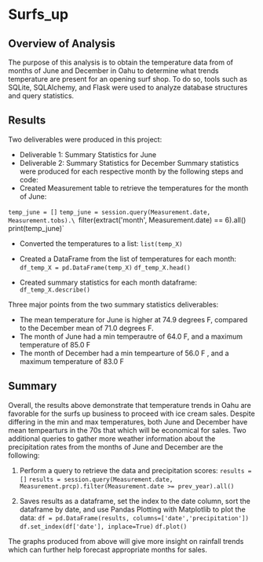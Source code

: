 # Surfs_up
## Overview of Analysis

The purpose of this analysis is to obtain the temperature data from of months of June and December in Oahu to determine what trends temperature are present for an opening surf shop. To do so, tools such as SQLite, SQLAlchemy, and Flask were used to analyze database structures and query statistics. 

## Results 

Two deliverables were produced in this project: 
- Deliverable 1: Summary Statistics for June
- Deliverable 2: Summary Statistics for December
Summary statistics were produced for each respective month by the following steps and code: 
- Created Measurement table to retrieve the temperatures for the month of June:

`temp_june = []`
`temp_june = session.query(Measurement.date, Measurement.tobs).\
`filter(extract('month', Measurement.date) == 6).all()`
`print(temp_june)`

- Converted the  temperatures to a list:
`list(temp_X)`

- Created a DataFrame from the list of temperatures for each month: 
`df_temp_X = pd.DataFrame(temp_X)`
`df_temp_X.head()`

- Created summary statistics for each month dataframe:
`df_temp_X.describe()`

Three major points from the two summary statistics deliverables: 
- The mean temperature for June is higher at 74.9 degrees F, compared to the December mean of 71.0 degrees F. 
- The month of June had a min temperautre of 64.0 F, and a maximum temperature of 85.0 F
- The month of December had a min tempearture of 56.0 F , and a maximum temperature of 83.0 F

## Summary
Overall, the results above demonstrate that temperature trends in Oahu are favorable for the surfs up business to proceed with ice cream sales. Despite differing in the min and max temperatures, both June and December have mean tempearturs in the 70s that which will be economical for sales. Two additional queries to gather more weather information about the precipitation rates from the months of June and December are the following: 
1. Perform a query to retrieve the data and precipitation scores: 
`results = []`
`results = session.query(Measurement.date, Measurement.prcp).filter(Measurement.date >= prev_year).all()`

2. Saves results as a dataframe, set the index to the date column, sort the dataframe by date, and use Pandas Plotting with Matplotlib to plot the data: 
`df = pd.DataFrame(results, columns=['date','precipitation'])`
`df.set_index(df['date'], inplace=True)`
`df.plot()`

The graphs produced from above will give more insight on rainfall trends which can further help forecast appropriate months for sales. 
